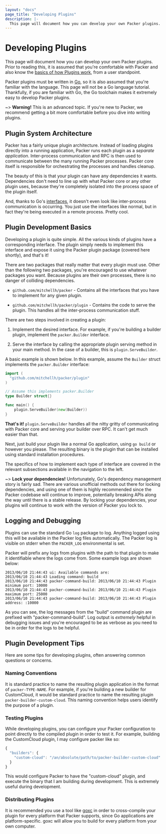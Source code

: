 ```yaml
---
layout: "docs"
page_title: "Developing Plugins"
description: |-
  This page will document how you can develop your own Packer plugins. Prior to reading this, it is assumed that you're comfortable with Packer and also know the basics of how Plugins work, from a user standpoint.
---
```


# Developing Plugins

This page will document how you can develop your own Packer plugins.
Prior to reading this, it is assumed that you're comfortable with Packer
and also know the [basics of how Plugins work](/docs/extend/plugins.html),
from a user standpoint.

Packer plugins must be written in [Go](http://golang.org/), so it is also
assumed that you're familiar with the language. This page will not be a
Go language tutorial. Thankfully, if you are familiar with Go, the Go toolchain
makes it extremely easy to develop Packer plugins.

~> **Warning!** This is an advanced topic. If you're new to Packer, we
recommend getting a bit more comfortable before you dive into writing plugins.

## Plugin System Architecture

Packer has a fairly unique plugin architecture. Instead of loading plugins
directly into a running application, Packer runs each plugin as a
_separate application_. Inter-process communication and RPC is then used
to communicate between the many running Packer processes. Packer core
itself is responsible for orchestrating the processes and handles cleanup.

The beauty of this is that your plugin can have any dependencies it wants.
Dependencies don't need to line up with what Packer core or any other plugin
uses, because they're completely isolated into the process space of the
plugin itself.

And, thanks to Go's [interfaces](http://golang.org/doc/effective_go.html#interfaces_and_types),
it doesn't even look like inter-process communication is occurring. You just
use the interfaces like normal, but in fact they're being executed in
a remote process. Pretty cool.

## Plugin Development Basics

Developing a plugin is quite simple. All the various kinds of plugins
have a corresponding interface. The plugin simply needs to implement
this interface and expose it using the Packer plugin package (covered here shortly),
and that's it!

There are two packages that really matter that every plugin must use.
Other than the following two packages, you're encouraged to use whatever
packages you want. Because plugins are their own processes, there is
no danger of colliding dependencies.

* `github.com/mitchellh/packer` - Contains all the interfaces that you
  have to implement for any given plugin.

* `github.com/mitchellh/packer/plugin` - Contains the code to serve the
  plugin. This handles all the inter-process communication stuff.

There are two steps involved in creating a plugin:

1. Implement the desired interface. For example, if you're building a
   builder plugin, implement the `packer.Builder` interface.

2. Serve the interface by calling the appropriate plugin serving method
   in your main method. In the case of a builder, this is `plugin.ServeBuilder`.

A basic example is shown below. In this example, assume the `Builder` struct
implements the `packer.Builder` interface:

```go
import (
  "github.com/mitchellh/packer/plugin"
)

// Assume this implements packer.Builder
type Builder struct{}

func main() {
	plugin.ServeBuilder(new(Builder))
}
```

**That's it!** `plugin.ServeBuilder` handles all the nitty gritty of
communicating with Packer core and serving your builder over RPC. It
can't get much easier than that.

Next, just build your plugin like a normal Go application, using `go build`
or however you please. The resulting binary is the plugin that can be
installed using standard installation procedures.

The specifics of how to implement each type of interface are covered
in the relevant subsections available in the navigation to the left.

~> **Lock your dependencies!** Unfortunately, Go's dependency
management story is fairly sad. There are various unofficial methods out
there for locking dependencies, and using one of them is highly recommended
since the Packer codebase will continue to improve, potentially breaking
APIs along the way until there is a stable release. By locking your dependencies,
your plugins will continue to work with the version of Packer you lock to.

## Logging and Debugging

Plugins can use the standard Go `log` package to log. Anything logged
using this will be available in the Packer log files automatically.
The Packer log is visible on stderr when the `PACKER_LOG` environmental
is set.

Packer will prefix any logs from plugins with the path to that plugin
to make it identifiable where the logs come from. Some example logs are
shown below:

```text
2013/06/10 21:44:43 ui: Available commands are:
2013/06/10 21:44:43 Loading command: build
2013/06/10 21:44:43 packer-command-build: 2013/06/10 21:44:43 Plugin minimum port: 10000
2013/06/10 21:44:43 packer-command-build: 2013/06/10 21:44:43 Plugin maximum port: 25000
2013/06/10 21:44:43 packer-command-build: 2013/06/10 21:44:43 Plugin address: :10000
```

As you can see, the log messages from the "build" command plugin are
prefixed with "packer-command-build". Log output is _extremely_ helpful
in debugging issues and you're encouraged to be as verbose as you need to
be in order for the logs to be helpful.

## Plugin Development Tips

Here are some tips for developing plugins, often answering common questions
or concerns.

### Naming Conventions

It is standard practice to name the resulting plugin application
in the format of `packer-TYPE-NAME`. For example, if you're building a
new builder for CustomCloud, it would be standard practice to name the
resulting plugin `packer-builder-custom-cloud`. This naming convention
helps users identify the purpose of a plugin.

### Testing Plugins

While developing plugins, you can configure your Packer configuration
to point directly to the compiled plugin in order to test it. For example,
building the CustomCloud plugin, I may configure packer like so:

```javascript
{
  "builders": {
    "custom-cloud": "/an/absolute/path/to/packer-builder-custom-cloud"
  }
}
```

This would configure Packer to have the "custom-cloud" plugin, and execute
the binary that I am building during development. This is extremely useful
during development.

### Distributing Plugins

It is recommended you use a tool like [goxc](https://github.com/laher/goxc)
in order to cross-compile your plugin for every platform that Packer supports,
since Go applications are platform-specific. goxc will allow you to build
for every platform from your own computer.
